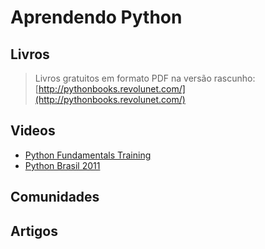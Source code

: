 # Aprendendo Python

## Livros


> Livros gratuitos em formato PDF na versão rascunho: [http://pythonbooks.revolunet.com/](http://pythonbooks.revolunet.com/)

## Videos
* [Python Fundamentals Training](http://www.youtube.com/playlist?list=PL26BA8B9FC33789FF)
* [Python Brasil 2011](http://www.youtube.com/watch?v=oj3l-VuIIVw&list=PLF6D4A34C424514D3)

## Comunidades

## Artigos
